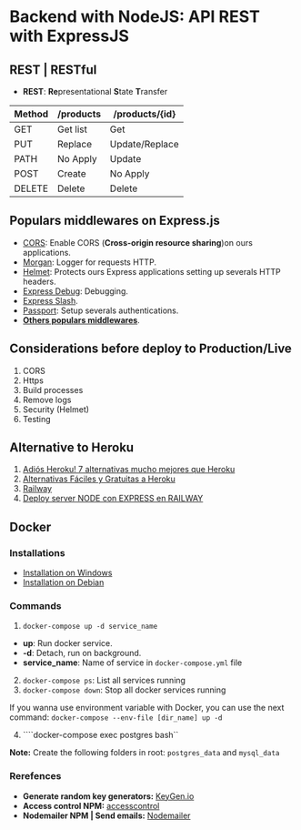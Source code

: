 # Backend with NodeJS: API REST with ExpressJS
## REST | RESTful
- **REST**: **Re**presentational **S**tate **T**ransfer

|**Method**|**/products**|**/products/{id}**
|------|------|------------|
|GET|Get list|Get|
|PUT|Replace|Update/Replace|
|PATH|No Apply|Update|
|POST|Create|No Apply|
|DELETE|Delete|Delete|

## Populars middlewares on Express.js
- [CORS](http://expressjs.com/en/resources/middleware/cors.html): Enable CORS (**Cross-origin resource sharing**)on ours applications.
- [Morgan](http://expressjs.com/en/resources/middleware/morgan.html): Logger for requests HTTP.
- [Helmet](https://github.com/helmetjs/helmet): Protects ours Express applications setting up severals HTTP headers.
- [Express Debug](https://github.com/devoidfury/express-debug): Debugging.
- [Express Slash](https://github.com/ericf/express-slash).
- [Passport](https://github.com/jaredhanson/passport): Setup severals authentications.
- [**Others populars middlewares**](http://expressjs.com/en/resources/middleware.html).

## Considerations before deploy to **Production/Live**
1. CORS
2. Https
3. Build processes
4. Remove logs
5. Security (Helmet)
6. Testing

## Alternative to Heroku
1. [Adiós Heroku! 7 alternativas mucho mejores que Heroku](https://www.youtube.com/watch?v=q--_5p15HnU)
2. [Alternativas Fáciles y Gratuitas a Heroku](https://www.youtube.com/watch?v=BqLVnocxxF0)
3. [Railway](https://railway.app/)
3. [Deploy server NODE con EXPRESS en RAILWAY](https://www.youtube.com/watch?v=ewoIdVjakns)

## Docker
### Installations
- [Installation on Windows](https://docs.docker.com/desktop/install/windows-install/)
- [Installation on Debian](https://docs.docker.com/engine/install/debian/)

### Commands
1. ```docker-compose up -d service_name```
  - **up**: Run docker service.
  - **-d**: Detach, run on background.
  - **service_name**: Name of service in ```docker-compose.yml``` file
2. ```docker-compose ps```: List all services running
3. ```docker-compose down```: Stop all docker services running

If you wanna use environment variable with Docker, you can use the next command:
```docker-compose --env-file [dir_name] up -d```

4. ````docker-compose exec postgres bash``

**Note:** Create the following folders in root: ```postgres_data``` and ```mysql_data```

### Rerefences
- **Generate random key generators:** [KeyGen.io](https://keygen.io/)
- **Access control NPM:** [accesscontrol](https://www.npmjs.com/package/accesscontrol)
- **Nodemailer NPM | Send emails:** [Nodemailer](http://nodemailer.com/about/)